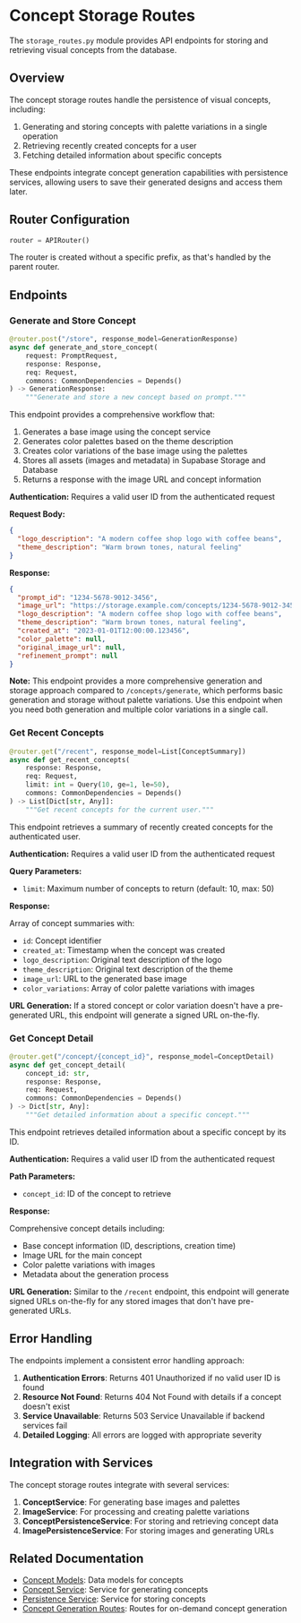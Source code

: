 # Concept Storage Routes

The `storage_routes.py` module provides API endpoints for storing and retrieving visual concepts from the database.

## Overview

The concept storage routes handle the persistence of visual concepts, including:

1. Generating and storing concepts with palette variations in a single operation
2. Retrieving recently created concepts for a user
3. Fetching detailed information about specific concepts

These endpoints integrate concept generation capabilities with persistence services, allowing users to save their generated designs and access them later.

## Router Configuration

```python
router = APIRouter()
```

The router is created without a specific prefix, as that's handled by the parent router.

## Endpoints

### Generate and Store Concept

```python
@router.post("/store", response_model=GenerationResponse)
async def generate_and_store_concept(
    request: PromptRequest,
    response: Response,
    req: Request,
    commons: CommonDependencies = Depends()
) -> GenerationResponse:
    """Generate and store a new concept based on prompt."""
```

This endpoint provides a comprehensive workflow that:

1. Generates a base image using the concept service
2. Generates color palettes based on the theme description
3. Creates color variations of the base image using the palettes
4. Stores all assets (images and metadata) in Supabase Storage and Database
5. Returns a response with the image URL and concept information

**Authentication:** Requires a valid user ID from the authenticated request

**Request Body:**

```json
{
  "logo_description": "A modern coffee shop logo with coffee beans",
  "theme_description": "Warm brown tones, natural feeling"
}
```

**Response:**

```json
{
  "prompt_id": "1234-5678-9012-3456",
  "image_url": "https://storage.example.com/concepts/1234-5678-9012-3456.png",
  "logo_description": "A modern coffee shop logo with coffee beans",
  "theme_description": "Warm brown tones, natural feeling",
  "created_at": "2023-01-01T12:00:00.123456",
  "color_palette": null,
  "original_image_url": null,
  "refinement_prompt": null
}
```

**Note:** This endpoint provides a more comprehensive generation and storage approach compared to `/concepts/generate`, which performs basic generation and storage without palette variations. Use this endpoint when you need both generation and multiple color variations in a single call.

### Get Recent Concepts

```python
@router.get("/recent", response_model=List[ConceptSummary])
async def get_recent_concepts(
    response: Response,
    req: Request,
    limit: int = Query(10, ge=1, le=50),
    commons: CommonDependencies = Depends()
) -> List[Dict[str, Any]]:
    """Get recent concepts for the current user."""
```

This endpoint retrieves a summary of recently created concepts for the authenticated user.

**Authentication:** Requires a valid user ID from the authenticated request

**Query Parameters:**

- `limit`: Maximum number of concepts to return (default: 10, max: 50)

**Response:**

Array of concept summaries with:

- `id`: Concept identifier
- `created_at`: Timestamp when the concept was created
- `logo_description`: Original text description of the logo
- `theme_description`: Original text description of the theme
- `image_url`: URL to the generated base image
- `color_variations`: Array of color palette variations with images

**URL Generation:** If a stored concept or color variation doesn't have a pre-generated URL, this endpoint will generate a signed URL on-the-fly.

### Get Concept Detail

```python
@router.get("/concept/{concept_id}", response_model=ConceptDetail)
async def get_concept_detail(
    concept_id: str,
    response: Response,
    req: Request,
    commons: CommonDependencies = Depends()
) -> Dict[str, Any]:
    """Get detailed information about a specific concept."""
```

This endpoint retrieves detailed information about a specific concept by its ID.

**Authentication:** Requires a valid user ID from the authenticated request

**Path Parameters:**

- `concept_id`: ID of the concept to retrieve

**Response:**

Comprehensive concept details including:

- Base concept information (ID, descriptions, creation time)
- Image URL for the main concept
- Color palette variations with images
- Metadata about the generation process

**URL Generation:** Similar to the `/recent` endpoint, this endpoint will generate signed URLs on-the-fly for any stored images that don't have pre-generated URLs.

## Error Handling

The endpoints implement a consistent error handling approach:

1. **Authentication Errors**: Returns 401 Unauthorized if no valid user ID is found
2. **Resource Not Found**: Returns 404 Not Found with details if a concept doesn't exist
3. **Service Unavailable**: Returns 503 Service Unavailable if backend services fail
4. **Detailed Logging**: All errors are logged with appropriate severity

## Integration with Services

The concept storage routes integrate with several services:

1. **ConceptService**: For generating base images and palettes
2. **ImageService**: For processing and creating palette variations
3. **ConceptPersistenceService**: For storing and retrieving concept data
4. **ImagePersistenceService**: For storing images and generating URLs

## Related Documentation

- [Concept Models](../../../models/concept/domain.md): Data models for concepts
- [Concept Service](../../../services/concept/service.md): Service for generating concepts
- [Persistence Service](../../../services/persistence/concept_persistence_service.md): Service for storing concepts
- [Concept Generation Routes](../concept/generation.md): Routes for on-demand concept generation
